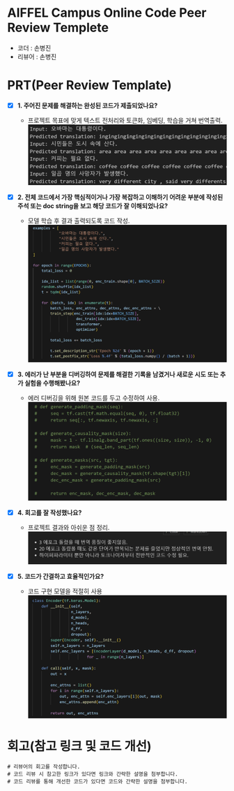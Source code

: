 # AIFFEL Campus Online Code Peer Review Templete
- 코더 : 손병진
- 리뷰어 : 손병진


# PRT(Peer Review Template)
- [x]  **1. 주어진 문제를 해결하는 완성된 코드가 제출되었나요?**
    - 프로젝트 목표에 맞게 텍스트 전처리와 토큰화, 임베딩, 학습을 거쳐 번역출력.
    ![alt text](screenshot/image.png)
    
- [x]  **2. 전체 코드에서 가장 핵심적이거나 가장 복잡하고 이해하기 어려운 부분에 작성된 
주석 또는 doc string을 보고 해당 코드가 잘 이해되었나요?**
    - 모델 학습 후 결과 출력되도록 코드 작성.
    ![alt text](screenshot/image-1.png)
        
- [x]  **3. 에러가 난 부분을 디버깅하여 문제를 해결한 기록을 남겼거나
새로운 시도 또는 추가 실험을 수행해봤나요?**
    - 에러 디버깅을 위해 원본 코드를 두고 수정하여 사용.
    ![alt text](screenshot/image-2.png)
        
- [x]  **4. 회고를 잘 작성했나요?**
    - 프로젝트 결과와 아쉬운 점 정리.
    ![alt text](screenshot/image-3.png)
        
- [x]  **5. 코드가 간결하고 효율적인가요?**
    - 코드 구현 모델을 적절히 사용
    ![alt text](screenshot/image-4.png)


# 회고(참고 링크 및 코드 개선)
```
# 리뷰어의 회고를 작성합니다.
# 코드 리뷰 시 참고한 링크가 있다면 링크와 간략한 설명을 첨부합니다.
# 코드 리뷰를 통해 개선한 코드가 있다면 코드와 간략한 설명을 첨부합니다.
```
